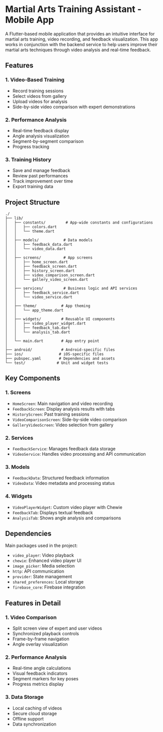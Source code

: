 # Martial Arts Training Assistant - Mobile App

A Flutter-based mobile application that provides an intuitive interface for martial arts training, video recording, and feedback visualization. This app works in conjunction with the backend service to help users improve their martial arts techniques through video analysis and real-time feedback.

## Features

### 1. Video-Based Training
- Record training sessions
- Select videos from gallery
- Upload videos for analysis
- Side-by-side video comparison with expert demonstrations

### 2. Performance Analysis
- Real-time feedback display
- Angle analysis visualization
- Segment-by-segment comparison
- Progress tracking

### 3. Training History
- Save and manage feedback
- Review past performances
- Track improvement over time
- Export training data

## Project Structure

```
./
├── lib/
│   ├── constants/         # App-wide constants and configurations
│   │   ├── colors.dart
│   │   └── theme.dart
│   │
│   ├── models/           # Data models
│   │   ├── feedback_data.dart
│   │   └── video_data.dart
│   │
│   ├── screens/          # App screens
│   │   ├── home_screen.dart
│   │   ├── feedback_screen.dart
│   │   ├── history_screen.dart
│   │   ├── video_comparison_screen.dart
│   │   └── gallery_video_screen.dart
│   │
│   ├── services/         # Business logic and API services
│   │   ├── feedback_service.dart
│   │   └── video_service.dart
│   │
│   ├── theme/           # App theming
│   │   └── app_theme.dart
│   │
│   ├── widgets/         # Reusable UI components
│   │   ├── video_player_widget.dart
│   │   ├── feedback_tab.dart
│   │   └── analysis_tab.dart
│   │
│   └── main.dart        # App entry point
│
├── android/             # Android-specific files
├── ios/                # iOS-specific files
├── pubspec.yaml        # Dependencies and assets
└── test/              # Unit and widget tests
```

## Key Components

### 1. Screens
- `HomeScreen`: Main navigation and video recording
- `FeedbackScreen`: Display analysis results with tabs
- `HistoryScreen`: Past training sessions
- `VideoComparisonScreen`: Side-by-side video comparison
- `GalleryVideoScreen`: Video selection from gallery

### 2. Services
- `FeedbackService`: Manages feedback data storage
- `VideoService`: Handles video processing and API communication

### 3. Models
- `FeedbackData`: Structured feedback information
- `VideoData`: Video metadata and processing status

### 4. Widgets
- `VideoPlayerWidget`: Custom video player with Chewie
- `FeedbackTab`: Displays textual feedback
- `AnalysisTab`: Shows angle analysis and comparisons



## Dependencies

Main packages used in the project:
- `video_player`: Video playback
- `chewie`: Enhanced video player UI
- `image_picker`: Media selection
- `http`: API communication
- `provider`: State management
- `shared_preferences`: Local storage
- `firebase_core`: Firebase integration

## Features in Detail

### 1. Video Comparison
- Split screen view of expert and user videos
- Synchronized playback controls
- Frame-by-frame navigation
- Angle overlay visualization

### 2. Performance Analysis
- Real-time angle calculations
- Visual feedback indicators
- Segment markers for key poses
- Progress metrics display

### 3. Data Storage
- Local caching of videos
- Secure cloud storage
- Offline support
- Data synchronization



